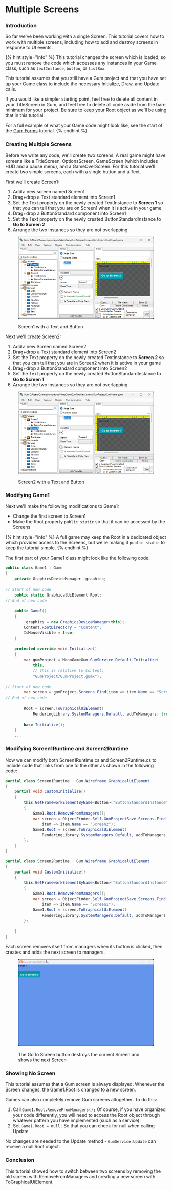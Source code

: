 # Multiple Screens

### Introduction

So far we've been working with a single Screen. This tutorial covers how to work with multiple screens, including how to add and destroy screens in response to UI events.

{% hint style="info" %}
This tutorial changes the screen which is loaded, so you must remove the code which accesses any instances in your Game class, such as `textInstance`, `button`, or `listBox`.

This tutorial assumes that you still have a Gum project and that you have set up your Game class to include the necessary Initialize, Draw, and Update calls.

If you would like a simpler starting point, feel free to delete all content in your TitleScreen in Gum, and feel free to delete all code aside from the bare minimum for your project. Be sure to keep your Root object as we'll be using that in this tutorial.

For a full example of what your Game code might look like, see the start of the [Gum Forms](../../gum-forms/#introduction) tutorial.
{% endhint %}

### Creating Multiple Screens

Before we write any code, we'll create two screens. A real game might have screens like a TitleScreen, OptionsScreen, GameScreen (which includes HUD and a pause menu), and a GameOverScreen. For this tutorial we'll create two simple screens, each with a single button and a Text.

First we'll create Screen1:

1. Add a new screen named Screen1
2. Drag+drop a Text standard element into Screen1
3. Set the Text property on the newly created TextInstance to **Screen 1** so that you can tell that you are on Screen1 when it is active in your game
4. Drag+drop a ButtonStandard component into Screen1
5. Set the Text property on the newly created ButtonStandardInstance to **Go to Screen 2**
6. Arrange the two instances so they are not overlapping

<figure><img src="../../../../.gitbook/assets/image (118).png" alt=""><figcaption><p>Screen1 with a Text and Button</p></figcaption></figure>

Next we'll create Screen2:

1. Add a new Screen named Screen2
2. Drag+drop a Text standard element into Screen2
3. Set the Text property on the newly created TextInstance to **Screen 2** so that you can tell that you are in Screen2 when it is active in your game
4. Drag+drop a ButtonStandard component into Screen2
5. Set the Text property on the newly created ButtonStandardInstance to **Go to Screen 1**
6. Arrange the two instances so they are not overlapping

<figure><img src="../../../../.gitbook/assets/image (119).png" alt=""><figcaption><p>Screen2 with a Text and Button</p></figcaption></figure>

### Modifying Game1

Next we'll make the following modifications to Game1:

* Change the first screen to Screen1
* Make the Root property `public static` so that it can be accessed by the Screens

{% hint style="info" %}
A full game may keep the Root in a dedicated object which provides access to the Screens, but we're making it `public static` to keep the tutorial simple.
{% endhint %}

The first part of your Game1 class might look like the following code:

```csharp
public class Game1 : Game
{
    private GraphicsDeviceManager _graphics;

// Start of new code
    public static GraphicalUiElement Root;
// End of new code

    public Game1()
    {
        _graphics = new GraphicsDeviceManager(this);
        Content.RootDirectory = "Content";
        IsMouseVisible = true;
    }

    protected override void Initialize()
    {
        var gumProject = MonoGameGum.GumService.Default.Initialize(
            this,
            // This is relative to Content:
            "GumProject/GumProject.gumx");

// Start of new code
        var screen = gumProject.Screens.Find(item => item.Name == "Screen1");
// End of new code

        Root = screen.ToGraphicalUiElement(
            RenderingLibrary.SystemManagers.Default, addToManagers: true);

        base.Initialize();
    }
    ...
```

### Modifying Screen1Runtime and Screen2Runtime

Now we can modify both Screen1Runtime.cs and Screen2Runtime.cs to include code that links from one to the other as shown in the following code:

```csharp
partial class Screen1Runtime : Gum.Wireframe.GraphicalUiElement
{
    partial void CustomInitialize()
    {
        this.GetFrameworkElementByName<Button>("ButtonStandardInstance").Click += (_, _) =>
        {
            Game1.Root.RemoveFromManagers();
            var screen = ObjectFinder.Self.GumProjectSave.Screens.Find(
                item => item.Name == "Screen2");
            Game1.Root = screen.ToGraphicalUiElement(
                RenderingLibrary.SystemManagers.Default, addToManagers: true);
        };
    }
}
```

```csharp
partial class Screen2Runtime : Gum.Wireframe.GraphicalUiElement
{
    partial void CustomInitialize()
    {
        this.GetFrameworkElementByName<Button>("ButtonStandardInstance").Click += (_, _) =>
        {
            Game1.Root.RemoveFromManagers();
            var screen = ObjectFinder.Self.GumProjectSave.Screens.Find(
                item => item.Name == "Screen1");
            Game1.Root = screen.ToGraphicalUiElement(
                RenderingLibrary.SystemManagers.Default, addToManagers: true);
        };

    }
}
```

Each screen removes itself from managers when its button is clicked, then creates and adds the next screen to managers.

<figure><img src="../../../../.gitbook/assets/24_18 29 52.gif" alt=""><figcaption><p>The Go to Screen button destroys the current Screen and shows the next Screen</p></figcaption></figure>

### Showing No Screen

This tutorial assumes that a Gum screen is always displayed. Whenever the Screen changes, the Game1.Root is changed to a new screen.

Games can also completely remove Gum screens altogether. To do this:

1. Call `Game1.Root.RemoveFromManagers();` Of course, if you have organized your code differently, you will need to access the Root object through whatever pattern you have implemented (such as a service).
2. Set `Game1.Root = null;` So that you can check for null when calling Update.

No changes are needed to the Update method - `GumService.Update` can receive a null Root object.

### Conclusion

This tutorial showed how to switch between two screens by removing the old screen with RemoveFromManagers and creating a new screen with ToGraphicalUiElement.

